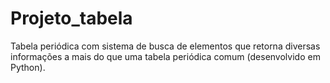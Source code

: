 # Projeto_tabela
 Tabela periódica com sistema de busca de elementos que retorna diversas informações a mais do que uma tabela periódica comum (desenvolvido em Python).
